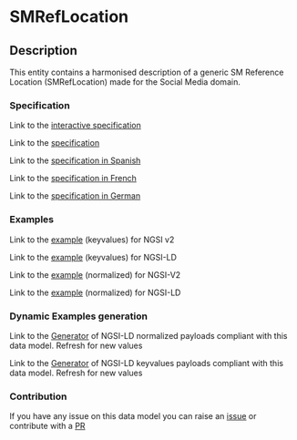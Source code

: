 # SMRefLocation

## Description 

This entity contains a harmonised description of a generic SM Reference Location (SMRefLocation) made for the Social Media domain.
### Specification

Link to the [interactive specification](https://swagger.lab.fiware.org/?url=https://smart-data-models.github.io/dataModel.SocialMedia/SMRefLocation/swagger.yaml)

Link to the [specification](https://smart-data-models.github.io/dataModel.SocialMedia/SMRefLocation/doc/spec.md)

Link to the [specification in Spanish](https://smart-data-models.github.io/dataModel.SocialMedia/SMRefLocation/doc/spec_ES.md)

Link to the [specification in French](https://smart-data-models.github.io/dataModel.SocialMedia/SMRefLocation/doc/spec_FR.md)

Link to the [specification in German](https://smart-data-models.github.io/dataModel.SocialMedia/SMRefLocation/doc/spec_DE.md)
### Examples

Link to the [example](https://smart-data-models.github.io/dataModel.SocialMedia/SMRefLocation/examples/example.json) (keyvalues) for NGSI v2

Link to the [example](https://smart-data-models.github.io/dataModel.SocialMedia/SMRefLocation/examples/example.jsonld) (keyvalues) for NGSI-LD

Link to the [example](https://smart-data-models.github.io/dataModel.SocialMedia/SMRefLocation/examples/example-normalized.json) (normalized) for NGSI-V2

Link to the [example](https://smart-data-models.github.io/dataModel.SocialMedia/SMRefLocation/examples/example-normalized.jsonld) (normalized) for NGSI-LD
### Dynamic Examples generation

Link to the [Generator](https://smartdatamodels.org/extra/ngsi-ld_generator_v0.92.php?schemaUrl=https://raw.githubusercontent.com/smart-data-models/dataModel.SocialMedia/master/SMRefLocation/schema.json&email=info@smartdatamodels.org) of NGSI-LD normalized payloads compliant with this data model. Refresh for new values

Link to the [Generator](https://smartdatamodels.org/extra/ngsi-ld_generator_keyvalues_v0.92.php?schemaUrl=https://raw.githubusercontent.com/smart-data-models/dataModel.SocialMedia/master/SMRefLocation/schema.json&email=info@smartdatamodels.org) of NGSI-LD keyvalues payloads compliant with this data model. Refresh for new values
### Contribution

 If you have any issue on this data model you can raise an [issue](https://github.com/smart-data-models/dataModel.SocialMedia/issues)  or contribute with a [PR](https://github.com/smart-data-models/dataModel.SocialMedia/pulls)